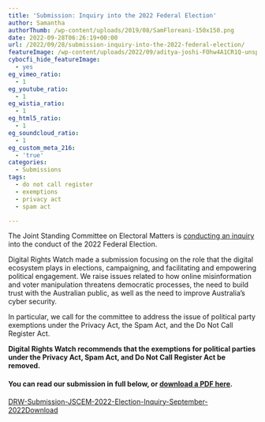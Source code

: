 ```yaml
---
title: 'Submission: Inquiry into the 2022 Federal Election'
author: Samantha
authorThumb: /wp-content/uploads/2019/08/SamFloreani-150x150.png
date: 2022-09-28T06:26:19+00:00
url: /2022/09/28/submission-inquiry-into-the-2022-federal-election/
featureImage: /wp-content/uploads/2022/09/aditya-joshi-FOhw4A1CR1Q-unsplash-scaled-1.jpg
cybocfi_hide_featureImage:
  - yes
eg_vimeo_ratio:
  - 1
eg_youtube_ratio:
  - 1
eg_wistia_ratio:
  - 1
eg_html5_ratio:
  - 1
eg_soundcloud_ratio:
  - 1
eg_custom_meta_216:
  - 'true'
categories:
  - Submissions
tags:
  - do not call register
  - exemptions
  - privacy act
  - spam act

---
```

The Joint Standing Committee on Electoral Matters is <a href="https://www.aph.gov.au/Parliamentary_Business/Committees/Joint/Electoral_Matters/2022federalelection" target="_blank" rel="noreferrer noopener">conducting an inquiry</a> into the conduct of the 2022 Federal Election.

Digital Rights Watch made a submission focusing on the role that the digital ecosystem plays in elections, campaigning, and facilitating and empowering political engagement. We raise issues related to how online misinformation and voter manipulation threatens democratic processes, the need to build trust with the Australian public, as well as the need to improve Australia&#8217;s cyber security.

In particular, we call for the committee to address the issue of political party exemptions under the Privacy Act, the Spam Act, and the Do Not Call Register Act.

**Digital Rights Watch recommends that the exemptions for political parties under the Privacy Act, Spam Act, and Do Not Call Register Act be removed.**

#### You can read our submission in full below, or <span style="text-decoration: underline;"><a href="/wp-content/uploads/2022/09/DRW-Submission-JSCEM-2022-Election-Inquiry-September-2022.pdf" target="_blank" rel="noreferrer noopener">download a PDF here</a></span>.

<div data-wp-interactive="" class="wp-block-file">
  <a id="wp-block-file--media-f0f47ef5-03e8-4022-8907-236a5f2db530" href="/wp-content/uploads/2022/09/DRW-Submission-JSCEM-2022-Election-Inquiry-September-2022.pdf">DRW-Submission-JSCEM-2022-Election-Inquiry-September-2022</a><a href="/wp-content/uploads/2022/09/DRW-Submission-JSCEM-2022-Election-Inquiry-September-2022.pdf" class="wp-block-file__button" download aria-describedby="wp-block-file--media-f0f47ef5-03e8-4022-8907-236a5f2db530">Download</a>
</div>

